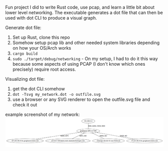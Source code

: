 Fun project I did to write Rust code, use pcap, and learn a little bit about lower level networking.
The executable generates a dot file that can then be used with dot CLI to produce a visual graph.

Generate dot file:
1. Set up Rust, clone this repo
2. Somehow setup pcap lib and other needed system libraries depending on how your OS/Arch works
3. `cargo build`
4. `sudo ./target/debug/networking` - On my setup, I had to do it this way because some aspects of using PCAP (I don't know which ones precisely) require root access.

Visualizing dot file:
1. get the dot CLI somehow
2. `dot -Tsvg my_network.dot -o outfile.svg`
3. use a browser or any SVG renderer to open the outfile.svg file and check it out

example screenshot of my network:
![Network Graph Visualized](https://github.com/gedkott/network_visualizer/blob/master/graph.png)
